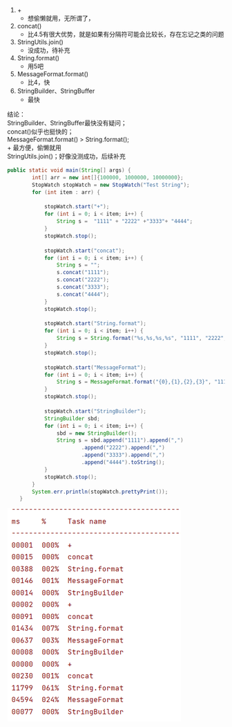 1. \+                                             
    - 想偷懒就用，无所谓了，
2. concat()                                   
    - 比4.5有很大优势，就是如果有分隔符可能会比较长，存在忘记之类的问题
3. StringUtils.join()                      
    - 没成功，待补充
4. String.format()                       
    - 用5吧
5. MessageFormat.format()       
    - 比4，快
6. StringBuilder、StringBuffer    
    - 最快

结论：
<br> StringBuilder、StringBuffer最快没有疑问；<br> concat()似乎也挺快的；<br> MessageFormat.format() > String.format();<br>  + 最方便，偷懒就用<br> 
 StringUtils.join()；好像没测成功，后续补充
```java
public static void main(String[] args) {
        int[] arr = new int[]{100000, 1000000, 10000000};
        StopWatch stopWatch = new StopWatch("Test String");
        for (int item : arr) {

            stopWatch.start("+");
            for (int i = 0; i < item; i++) {
                String s =  "1111" + "2222" +"3333"+ "4444";
            }
            stopWatch.stop();

            stopWatch.start("concat");
            for (int i = 0; i < item; i++) {
                String s = "";
                s.concat("1111");
                s.concat("2222");
                s.concat("3333");
                s.concat("4444");
            }
            stopWatch.stop();

            stopWatch.start("String.format");
            for (int i = 0; i < item; i++) {
                String s = String.format("%s,%s,%s,%s", "1111", "2222", "3333", "4444");
            }
            stopWatch.stop();

            stopWatch.start("MessageFormat");
            for (int i = 0; i < item; i++) {
                String s = MessageFormat.format("{0},{1},{2},{3}", "1111", "2222", "3333", "4444");
            }
            stopWatch.stop();

            stopWatch.start("StringBuilder");
            StringBuilder sbd;
            for (int i = 0; i < item; i++) {
                sbd = new StringBuilder();
                String s = sbd.append("1111").append(",")
                        .append("2222").append(",")
                        .append("3333").append(",")
                        .append("4444").toString();
            }
            stopWatch.stop();
        }
        System.err.println(stopWatch.prettyPrint());
    }
```
![](./_media/dsadsa.png)